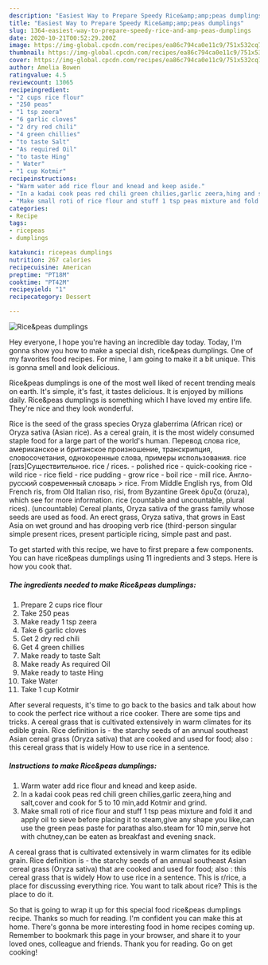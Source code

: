 ```yaml
---
description: "Easiest Way to Prepare Speedy Rice&amp;amp;peas dumplings"
title: "Easiest Way to Prepare Speedy Rice&amp;amp;peas dumplings"
slug: 1364-easiest-way-to-prepare-speedy-rice-and-amp-peas-dumplings
date: 2020-10-21T00:52:29.200Z
image: https://img-global.cpcdn.com/recipes/ea86c794ca0e11c9/751x532cq70/ricepeas-dumplings-recipe-main-photo.jpg
thumbnail: https://img-global.cpcdn.com/recipes/ea86c794ca0e11c9/751x532cq70/ricepeas-dumplings-recipe-main-photo.jpg
cover: https://img-global.cpcdn.com/recipes/ea86c794ca0e11c9/751x532cq70/ricepeas-dumplings-recipe-main-photo.jpg
author: Amelia Bowen
ratingvalue: 4.5
reviewcount: 13065
recipeingredient:
- "2 cups rice flour"
- "250 peas"
- "1 tsp zeera"
- "6 garlic cloves"
- "2 dry red chili"
- "4 green chillies"
- "to taste Salt"
- "As required Oil"
- "to taste Hing"
- " Water"
- "1 cup Kotmir"
recipeinstructions:
- "Warm water add rice flour and knead and keep aside."
- "In a kadai cook peas red chili green chilies,garlic zeera,hing and salt,cover and cook for 5 to 10 min,add Kotmir and grind."
- "Make small roti of rice flour and stuff 1 tsp peas mixture and fold it and apply oil to sieve before placing it to steam,give any shape you like,can use the green peas paste for parathas also.steam for 10 min,serve hot with chutney,can be eaten as breakfast and evening snack."
categories:
- Recipe
tags:
- ricepeas
- dumplings

katakunci: ricepeas dumplings 
nutrition: 267 calories
recipecuisine: American
preptime: "PT18M"
cooktime: "PT42M"
recipeyield: "1"
recipecategory: Dessert

---
```



![Rice&amp;peas dumplings](https://img-global.cpcdn.com/recipes/ea86c794ca0e11c9/751x532cq70/ricepeas-dumplings-recipe-main-photo.jpg)

Hey everyone, I hope you're having an incredible day today. Today, I'm gonna show you how to make a special dish, rice&amp;peas dumplings. One of my favorites food recipes. For mine, I am going to make it a bit unique. This is gonna smell and look delicious.

Rice&amp;peas dumplings is one of the most well liked of recent trending meals on earth. It's simple, it's fast, it tastes delicious. It is enjoyed by millions daily. Rice&amp;peas dumplings is something which I have loved my entire life. They're nice and they look wonderful.

Rice is the seed of the grass species Oryza glaberrima (African rice) or Oryza sativa (Asian rice). As a cereal grain, it is the most widely consumed staple food for a large part of the world&#39;s human. Перевод слова rice, американское и британское произношение, транскрипция, словосочетания, однокоренные слова, примеры использования. rice [raɪs]Существительное. rice / rices. - polished rice - quick-cooking rice - wild rice - rice field - rice pudding - grow rice - boil rice - mill rice. Англо-русский современный словарь &gt; rice. From Middle English rys, from Old French ris, from Old Italian riso, risi, from Byzantine Greek ὄρυζα (óruza), which see for more information. rice (countable and uncountable, plural rices). (uncountable) Cereal plants, Oryza sativa of the grass family whose seeds are used as food. An erect grass, Oryza sativa, that grows in East Asia on wet ground and has drooping verb rice (third-person singular simple present rices, present participle ricing, simple past and past.


To get started with this recipe, we have to first prepare a few components. You can have rice&amp;peas dumplings using 11 ingredients and 3 steps. Here is how you cook that.

<!--inarticleads1-->

##### The ingredients needed to make Rice&amp;peas dumplings:

1. Prepare 2 cups rice flour
1. Take 250 peas
1. Make ready 1 tsp zeera
1. Take 6 garlic cloves
1. Get 2 dry red chili
1. Get 4 green chillies
1. Make ready to taste Salt
1. Make ready As required Oil
1. Make ready to taste Hing
1. Take  Water
1. Take 1 cup Kotmir


After several requests, it&#39;s time to go back to the basics and talk about how to cook the perfect rice without a rice cooker. There are some tips and tricks. A cereal grass that is cultivated extensively in warm climates for its edible grain. Rice definition is - the starchy seeds of an annual southeast Asian cereal grass (Oryza sativa) that are cooked and used for food; also : this cereal grass that is widely How to use rice in a sentence. 

<!--inarticleads2-->

##### Instructions to make Rice&amp;peas dumplings:

1. Warm water add rice flour and knead and keep aside.
1. In a kadai cook peas red chili green chilies,garlic zeera,hing and salt,cover and cook for 5 to 10 min,add Kotmir and grind.
1. Make small roti of rice flour and stuff 1 tsp peas mixture and fold it and apply oil to sieve before placing it to steam,give any shape you like,can use the green peas paste for parathas also.steam for 10 min,serve hot with chutney,can be eaten as breakfast and evening snack.


A cereal grass that is cultivated extensively in warm climates for its edible grain. Rice definition is - the starchy seeds of an annual southeast Asian cereal grass (Oryza sativa) that are cooked and used for food; also : this cereal grass that is widely How to use rice in a sentence. This is r/rice, a place for discussing everything rice. You want to talk about rice? This is the place to do it. 

So that is going to wrap it up for this special food rice&amp;peas dumplings recipe. Thanks so much for reading. I'm confident you can make this at home. There's gonna be more interesting food in home recipes coming up. Remember to bookmark this page in your browser, and share it to your loved ones, colleague and friends. Thank you for reading. Go on get cooking!
